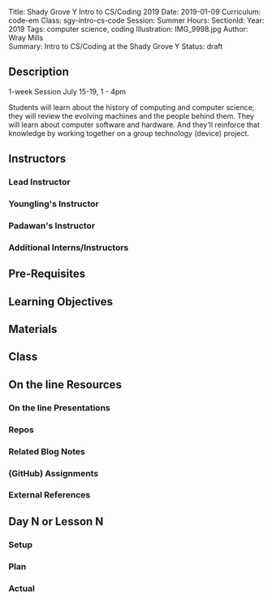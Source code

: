 Title: Shady Grove Y Intro to CS/Coding 2019
Date: 2019-01-09
Curriculum: code-em
Class: sgy-intro-cs-code
Session: Summer
Hours:
SectionId:
Year: 2019
Tags: computer science, coding
Illustration: IMG_9998.jpg
Author: Wray Mills  
Summary: Intro to CS/Coding at the Shady Grove Y
Status: draft

## Description

1-week Session
July 15-19, 1 - 4pm

Students will learn about the
history of computing and computer science; they will review
the evolving machines and the people behind them. They will learn about computer
software and hardware. And they'll reinforce that knowledge by working
together on a group technology (device) project.

## Instructors

### Lead Instructor

### Youngling's Instructor

### Padawan's Instructor

### Additional Interns/Instructors

## Pre-Requisites

## Learning Objectives

## Materials

## Class

## On the line Resources

### On the line Presentations

### Repos

### Related Blog Notes

### (GitHub) Assignments

### External References

## Day N or Lesson N

### Setup

### Plan

### Actual

